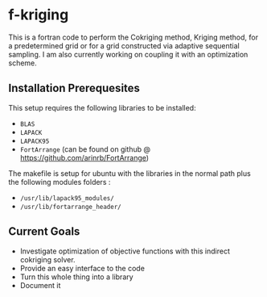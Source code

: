 f-kriging
=============================

This is a fortran code to perform the Cokriging method, Kriging method, for a predetermined
grid or for a grid constructed via adaptive sequential sampling. I am also currently working 
on coupling it with an optimization scheme. 
 
Installation Prerequesites
-----------------------------

This setup requires the following libraries to be installed:
* `BLAS`
* `LAPACK`
* `LAPACK95` 
* `FortArrange` (can be found on github @ https://github.com/arinrb/FortArrange)

The makefile is setup for ubuntu with the libraries in the normal path 
plus the following modules folders : 
* `/usr/lib/lapack95_modules/`
* `/usr/lib/fortarrange_header/`

Current Goals
------------------------------
* Investigate optimization of objective functions with this indirect cokriging solver. 
* Provide an easy interface to the code
* Turn this whole thing into a library
* Document it
